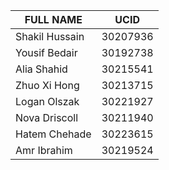 | FULL NAME      | UCID     |
|----------------|----------|
| Shakil Hussain | 30207936 |
| Yousif Bedair  | 30192738 |
| Alia Shahid    | 30215541 |
| Zhuo Xi Hong   | 30213715 |
| Logan Olszak   | 30221927 |
| Nova Driscoll  | 30211940 |
| Hatem Chehade  | 30223615 |
| Amr Ibrahim    | 30219524 |

